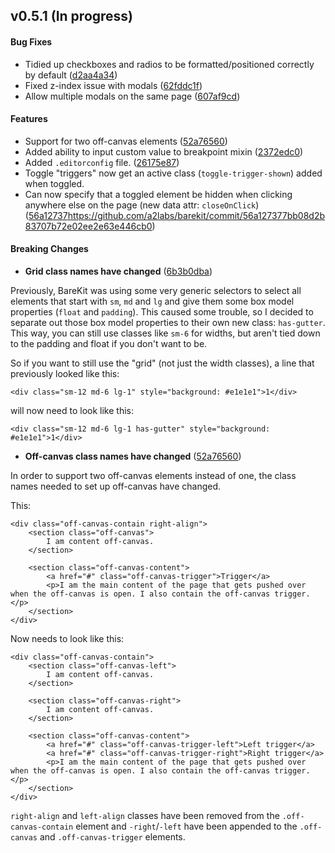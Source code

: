 <a name="0.5.1"></a>
## v0.5.1 (In progress)


#### Bug Fixes

* Tidied up checkboxes and radios to be formatted/positioned correctly by default ([d2aa4a34](https://github.com/a2labs/barekit/commit/d2aa4a3472bd959b2d6fb211a05038dca2df31da))
* Fixed z-index issue with modals ([62fddc1f](https://github.com/a2labs/barekit/commit/62fddc1f5c6d9318cb69b167e5c89166843e3665))
* Allow multiple modals on the same page ([607af9cd](https://github.com/a2labs/barekit/commit/607af9cd49da3c1f3e1e774f12550c16d4f1ed24))


#### Features

* Support for two off-canvas elements ([52a76560](https://github.com/a2labs/barekit/commit/52a7656034e6d26328597ae77ac5831e3417e7cf))
* Added ability to input custom value to breakpoint mixin ([2372edc0](https://github.com/a2labs/barekit/commit/2372edc07b9082bf7ef6c2a90f93e19ade26855f))
* Added `.editorconfig` file. ([26175e87](https://github.com/a2labs/barekit/commit/26175e87d9ad1b2df8dbecdeb4e418fe27d4f73e))
* Toggle "triggers" now get an active class (`toggle-trigger-shown`) added when toggled.
* Can now specify that a toggled element be hidden when clicking anywhere else on the page (new data attr: `closeOnClick`) ([56a12737]()https://github.com/a2labs/barekit/commit/56a127377bb08d2b83707b72e02ee2e63e446cb0)


#### Breaking Changes

* **Grid class names have changed** ([6b3b0dba](https://github.com/a2labs/barekit/commit/6b3b0dbafdeea83c5a6707d068273b5a6a799184))

Previously, BareKit was using some very generic selectors to select all elements that start with `sm`, `md` and `lg` and give them some box model properties (`float` and `padding`). This caused some trouble, so I decided to separate out those box model properties to their own new class: `has-gutter`. This way, you can still use classes like `sm-6` for widths, but aren't tied down to the padding and float if you don't want to be.

So if you want to still use the "grid" (not just the width classes), a line that previously looked like this:

```
<div class="sm-12 md-6 lg-1" style="background: #e1e1e1">1</div>
```

will now need to look like this:

```
<div class="sm-12 md-6 lg-1 has-gutter" style="background: #e1e1e1">1</div>
```

* **Off-canvas class names have changed** ([52a76560](https://github.com/a2labs/barekit/commit/52a7656034e6d26328597ae77ac5831e3417e7cf))

In order to support two off-canvas elements instead of one, the class names needed to set up off-canvas have changed. 

This:

```
<div class="off-canvas-contain right-align">
    <section class="off-canvas">
        I am content off-canvas.
    </section>

    <section class="off-canvas-content">
        <a href="#" class="off-canvas-trigger">Trigger</a>
        <p>I am the main content of the page that gets pushed over when the off-canvas is open. I also contain the off-canvas trigger.</p>
    </section>
</div>
```

Now needs to look like this:

```
<div class="off-canvas-contain">
    <section class="off-canvas-left">
        I am content off-canvas.
    </section>

    <section class="off-canvas-right">
        I am content off-canvas.
    </section>

    <section class="off-canvas-content">
        <a href="#" class="off-canvas-trigger-left">Left trigger</a>
        <a href="#" class="off-canvas-trigger-right">Right trigger</a>
        <p>I am the main content of the page that gets pushed over when the off-canvas is open. I also contain the off-canvas trigger.</p>
    </section>
</div>
```

`right-align` and `left-align` classes have been removed from the `.off-canvas-contain` element and `-right`/`-left` have been appended to the `.off-canvas` and `.off-canvas-trigger` elements.